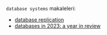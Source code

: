 `database systems` makaleleri:

- [database replication](database-replication.md)
- [databases in 2023: a year in review](databases-in-2023-a-year-in-review.md)